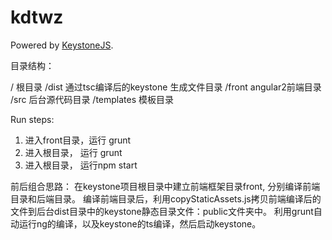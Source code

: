 kdtwz
=====================

Powered by [KeystoneJS](http://keystonejs.com).


目录结构：

/   根目录
/dist   通过tsc编译后的keystone 生成文件目录
/front  angular2前端目录
/src    后台源代码目录
/templates  模板目录   

Run steps:

1. 进入front目录，运行 grunt
2. 进入根目录， 运行 grunt
3. 进入根目录， 运行npm start


前后组合思路：
在keystone项目根目录中建立前端框架目录front, 分别编译前端目录和后端目录。
编译前端目录后，利用copyStaticAssets.js拷贝前端编译后的文件到后台dist目录中的keystone静态目录文件：public文件夹中。
利用grunt自动运行ng的编译，以及keystone的ts编译，然后启动keystone。